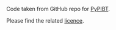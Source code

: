 Code taken from GitHub repo for [PyPIBT](https://github.com/Kei18/pypibt/tree/8799b5e117903e8bab386bb9250517f92a29d3e2/pypibt).

Please find the related [licence](./LICENCE.txt).